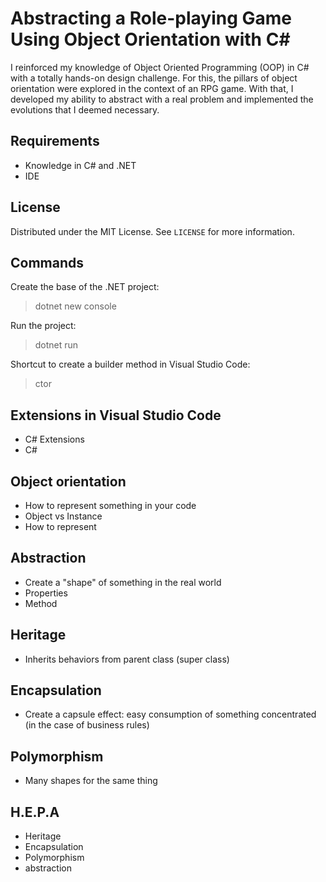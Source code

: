 # Abstracting a Role-playing Game Using Object Orientation with C#
I reinforced my knowledge of Object Oriented Programming (OOP) in C# with a totally hands-on design challenge. For this, the pillars of object orientation were explored in the context of an RPG game. With that, I developed my ability to abstract with a real problem and implemented the evolutions that I deemed necessary.

## Requirements
- Knowledge in C# and .NET
- IDE

## License
Distributed under the MIT License. See `LICENSE` for more information.

## Commands
Create the base of the .NET project:
>dotnet new console

Run the project:
>dotnet run

Shortcut to create a builder method in Visual Studio Code:
>ctor

## Extensions in Visual Studio Code
- C# Extensions
- C#

## Object orientation
- How to represent something in your code
- Object vs Instance
- How to represent

## Abstraction
- Create a "shape" of something in the real world
- Properties
- Method

## Heritage
- Inherits behaviors from parent class (super class)

## Encapsulation
- Create a capsule effect: easy consumption of something concentrated (in the case of business rules)

## Polymorphism
- Many shapes for the same thing

## H.E.P.A
- Heritage
- Encapsulation
- Polymorphism
- abstraction
